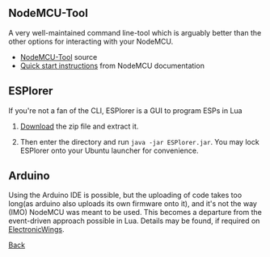 ## NodeMCU-Tool
A very well-maintained command line-tool which is arguably better than the other options for interacting with your NodeMCU.
- [NodeMCU-Tool] source
- [Quick start instructions][instr] from NodeMCU documentation

[NodeMCU-Tool]:https://github.com/andidittrich/NodeMCU-Tool
[instr]:https://nodemcu.readthedocs.io/en/master/getting-started/#nodemcu-tool

## ESPlorer
If you're not a fan of the CLI, ESPlorer is a GUI to program ESPs in Lua
1. [Download][dwld-link] the zip file and extract it.

[dwld-link]:http://esp8266.ru/esplorer-latest/?f=ESPlorer.zip

2. Then enter the directory and run `java -jar ESPlorer.jar`. You may lock ESPlorer onto your Ubuntu launcher for convenience.

## Arduino
Using the Arduino IDE is possible, but the uploading of code takes too long(as arduino also uploads its own firmware onto it), and it's not the way (IMO) NodeMCU was meant to be used.
This becomes a departure from the event-driven approach possible in Lua. Details may be found, if required on [ElectronicWings](https://www.electronicwings.com/nodemcu/arduino-ide).

[Back](./README.md)
